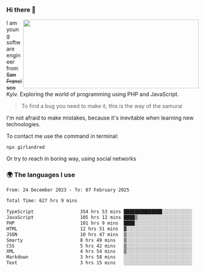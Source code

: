 ### Hi there 👋  

<img align='right' src="https://github-readme-stats.vercel.app/api?username=girlandred&count_private=true&show_icons=true&include_all_commits=true&hide_rank=true&hide_title=true&theme=buefy&card_width=300" width=460 height=180>


I am young software engineer from ~~San Francisco~~ Kyiv. Exploring the world of programming using PHP and JavaScript.


> To find a bug you need to make it, this is the way of the samurai



I'm not afraid to make mistakes, because it's inevitable when learning new technologies.

To contact me use the command in terminal:

```
npx girlandred
```

Or try to reach in boring way, using social networks


### 🌍 The languages I use

<!--START_SECTION:waka-->

```txt
From: 24 December 2023 - To: 07 February 2025

Total Time: 627 hrs 9 mins

TypeScript                 354 hrs 53 mins ██████████████░░░░░░░░░░░   56.58 %
JavaScript                 105 hrs 12 mins ████▒░░░░░░░░░░░░░░░░░░░░   16.77 %
PHP                        101 hrs 9 mins  ████░░░░░░░░░░░░░░░░░░░░░   16.13 %
HTML                       12 hrs 51 mins  ▓░░░░░░░░░░░░░░░░░░░░░░░░   02.05 %
JSON                       10 hrs 47 mins  ▒░░░░░░░░░░░░░░░░░░░░░░░░   01.72 %
Smarty                     8 hrs 49 mins   ▒░░░░░░░░░░░░░░░░░░░░░░░░   01.41 %
CSS                        5 hrs 42 mins   ▒░░░░░░░░░░░░░░░░░░░░░░░░   00.91 %
XML                        4 hrs 54 mins   ▒░░░░░░░░░░░░░░░░░░░░░░░░   00.78 %
Markdown                   3 hrs 58 mins   ░░░░░░░░░░░░░░░░░░░░░░░░░   00.63 %
Text                       3 hrs 15 mins   ░░░░░░░░░░░░░░░░░░░░░░░░░   00.52 %
```

<!--END_SECTION:waka-->
